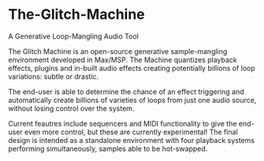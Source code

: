 # The-Glitch-Machine
A Generative Loop-Mangling Audio Tool

The Glitch Machine is an open-source generative sample-mangling environment developed in Max/MSP. The Machine quantizes playback effects, plugins and in-built audio effects creating potentially billions of loop variations: subtle or drastic.

The end-user is able to determine the chance of an effect triggering and automatically create billions of varieties of loops from just one audio source, without losing control over the system.

Current feautres include sequencers and MIDI functionality to give the end-user even more control, but these are currently experimental! The final design is intended as a standalone environment with four playback systems performing simultaneously, samples able to be hot-swapped.
